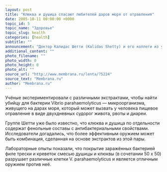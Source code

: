 ```yaml
---
layout: post
title: "Клюква и душица спасают любителей даров моря от отравления"
date: 2005-10-11 00:00:00 +0000
topic_id: 5
topic_name: "Здоровье"
topic_slug: health
categories: [health]
subtitle: ""
announcement: "Доктор Калидас Шетти (Kalidas Shetty) и его коллеги из университета Массачусетса (UMass Amherst) создали мощного антибактериального агента, соединив душицу и клюкву."
additional_content: ""
photo_filename: ""
photo_width: 0
photo_height: 0
photo_alt: ""
source_url: "http://www.membrana.ru/lenta/?5224"
source_text: "Membrana.ru"
author: "Membrana.ru"
---
```

Учёные экспериментировали с различными экстрактами, чтобы найти убийцу для бактерии Vibrio parahaemolyticus — микроорганизма, живущего на дарах моря, который может вызвать у человека пищевое отравление в виде двухдневных судорог живота, рвоты и диареи.

Группе Шетти уже было известно, что клюква и душица по отдельности содержат фенольные составы с антибактериальными свойствами. Исследователи догадались, что более эффективным оружием может быть комбинация, сделанная на основе экстрактов из этой пары.

Лабораторные опыты показали, что покрытие заражённых бактерией филе трески и креветок смесью душицы и клюквы (в сочетании 50 х 50) разрушает различные клетки V. parahaemolyticus и является отличным оружием против неё.

